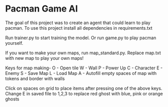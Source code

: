 # Pacman Game AI

The goal of this project was to create an agent that could learn to play pacman. To use this project install all dependencies in requirements.txt

Run trainer.py to start training the model. Or run game.py to play pacman yourself.

If you want to make your own maps, run map_standard.py. Replace map.txt with new map to play your own maps!

Keys for map making-
O - Open tile
W - Wall
P - Power Up
C - Character
E - Enemy
S - Save Map
L - Load Map
A - Autofill empty spaces of map with tokens and border with walls

Click on spaces on grid to place items after pressing one of the above keys.
Change E in saved file to 1,2,3 to replace red ghost with blue, pink or orange ghosts